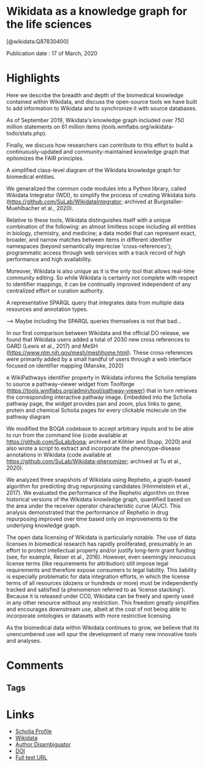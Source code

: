 
Wikidata as a knowledge graph for the life sciences
===================================================
  
  [@wikidata:Q87830400]  
  
Publication date : 17 of March, 2020  

# Highlights
 Here we describe the breadth and depth of the biomedical knowledge contained within Wikidata, and discuss the open-source tools we have built to add information to Wikidata and to synchronize it with source databases. 


 As of September 2019, Wikidata's knowledge graph included over 750 million statements on 61 million items (tools.wmflabs.org/wikidata-todo/stats.php).

 Finally, we discuss how researchers can contribute to this effort to build a continuously-updated and community-maintained knowledge graph that epitomizes the FAIR principles.


 A simplified class-level diagram of the Wikidata knowledge graph for biomedical entities.

We generalized the common code modules into a Python library, called Wikidata Integrator (WDI), to simplify the process of creating Wikidata bots (https://github.com/SuLab/WikidataIntegrator; archived at Burgstaller-Muehlbacher et al., 2020). 


Relative to these tools, Wikidata distinguishes itself with a unique combination of the following: an almost limitless scope including all entities in biology, chemistry, and medicine; a data model that can represent exact, broader, and narrow matches between items in different identifier namespaces (beyond semantically imprecise 'cross-references'); programmatic access through web services with a track record of high performance and high availability.

Moreover, Wikidata is also unique as it is the only tool that allows real-time community editing. So while Wikidata is certainly not complete with respect to identifier mappings, it can be continually improved independent of any centralized effort or curation authority. 


A representative SPARQL query that integrates data from multiple data resources and annotation types.

--> Maybe including the SPARQL queries themselves is not that bad...

In our first comparison between Wikidata and the official DO release, we found that Wikidata users added a total of 2030 new cross references to GARD (Lewis et al., 2017) and MeSH (https://www.nlm.nih.gov/mesh/meshhome.html). These cross references were primarily added by a small handful of users through a web interface focused on identifier mapping (Manske, 2020)

e WikiPathways identifier property in Wikidata informs the Scholia template to source a pathway-viewer widget from Toolforge (https://tools.wmflabs.org/admin/tool/pathway-viewer) that in turn retrieves the corresponding interactive pathway image. Embedded into the Scholia pathway page, the widget provides pan and zoom, plus links to gene, protein and chemical Scholia pages for every clickable molecule on the pathway diagram


We modified the BOQA codebase to accept arbitrary inputs and to be able to run from the command line (code available at https://github.com/SuLab/boqa; archived at Köhler and Stupp, 2020) and also wrote a script to extract and incorporate the phenotype-disease annotations in Wikidata (code available at https://github.com/SuLab/Wikidata-phenomizer; archived at Tu et al., 2020).

We analyzed three snapshots of Wikidata using Rephetio, a graph-based algorithm for predicting drug repurposing candidates (Himmelstein et al., 2017). We evaluated the performance of the Rephetio algorithm on three historical versions of the Wikidata knowledge graph, quantified based on the area under the receiver operator characteristic curve (AUC). This analysis demonstrated that the performance of Rephetio in drug repurposing improved over time based only on improvements to the underlying knowledge graph. 

The open data licensing of Wikidata is particularly notable. The use of data licenses in biomedical research has rapidly proliferated, presumably in an effort to protect intellectual property and/or justify long-term grant funding (see, for example, Reiser et al., 2016). However, even seemingly innocuous license terms (like requirements for attribution) still impose legal requirements and therefore expose consumers to legal liability. This liability is especially problematic for data integration efforts, in which the license terms of all resources (dozens or hundreds or more) must be independently tracked and satisfied (a phenomenon referred to as 'license stacking'). Because it is released under CC0, Wikidata can be freely and openly used in any other resource without any restriction. This freedom greatly simplifies and encourages downstream use, albeit at the cost of not being able to incorporate ontologies or datasets with more restrictive licensing.

As the biomedical data within Wikidata continues to grow, we believe that its unencumbered use will spur the development of many new innovative tools and analyses. 

# Comments

## Tags

# Links
  
 * [Scholia Profile](https://scholia.toolforge.org/work/Q87830400)  
 * [Wikidata](https://www.wikidata.org/wiki/Q87830400)  
 * [Author Disambiguator](https://author-disambiguator.toolforge.org/work_item_oauth.php?id=Q87830400&batch_id=&match=1&author_list_id=&doit=Get+author+links+for+work)  
 * [DOI](https://doi.org/10.7554/ELIFE.52614)  
 * [Full text URL](https://elifesciences.org/articles/52614)  
